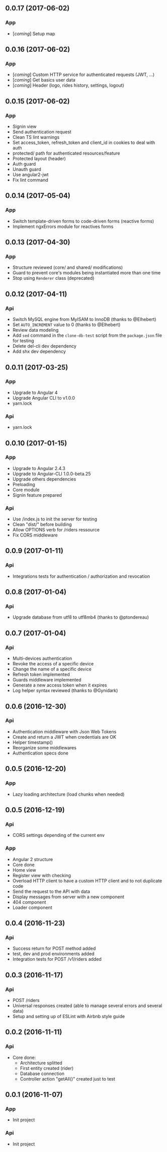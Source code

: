 ## 0.0.17 (2017-06-02)

### App
- [*coming*] Setup map

## 0.0.16 (2017-06-02)

### App
- [*coming*] Custom HTTP service for authenticated requests (JWT, ...)
- [*coming*] Get basics user data
- [*coming*] Header (logo, rides history, settings, logout)

## 0.0.15 (2017-06-02)

### App
- Signin view
- Send authentication request
- Clean TS lint warnings
- Set access_token, refresh_token and client_id in cookies to deal with auth
- protected/ path for authenticated resources/feature
- Protected layout (header)
- Auth guard
- Unauth guard
- Use angular2-jwt
- Fix lint command

## 0.0.14 (2017-05-04)

### App
- Switch template-driven forms to code-driven forms (reactive forms)
- Implement ngxErrors module for reactives forms

## 0.0.13 (2017-04-30)

### App
- Structure reviewed (core/ and shared/ modifications)
- Guard to prevent core's modules being instantiated more than one time
- Stop using `Renderer` class (deprecated)

## 0.0.12 (2017-04-11)

### Api
- Switch MySQL engine from MyISAM to InnoDB (thanks to @Elhebert)
- Set `AUTO_INCREMENT` value to 0 (thanks to @Elhebert)
- Review data modeling
- Add `sed` command in the `clone-db-test` script from the `package.json` file for testing
- Delete del-cli dev dependency
- Add shx dev dependency

## 0.0.11 (2017-03-25)

### App
- Upgrade to Angular 4
- Upgrade Angular CLI to v1.0.0
- yarn.lock

### Api
- yarn.lock

## 0.0.10 (2017-01-15)

### App
- Upgrade to Angular 2.4.3
- Upgrade to Angular-CLI 1.0.0-beta.25
- Upgrade others dependencies
- Preloading
- Core module
- Signin feature prepared

### Api
- Use /index.js to init the server for testing
- Clean "dist/" before building
- Allow OPTIONS verb for /riders ressource
- Fix CORS middleware

## 0.0.9 (2017-01-11)

### Api
- Integrations tests for authentication / authorization and revocation

## 0.0.8 (2017-01-04)

### Api
- Upgrade database from utf8 to utf8mb4 (thanks to @ptondereau)

## 0.0.7 (2017-01-04)

### Api
- Multi-devices authentication
- Revoke the access of a specific device
- Change the name of a specific device
- Refresh token implemented
- Guards middleware implemented
- Generate a new access token when it expires
- Log helper syntax reviewed (thanks to @Gynidark)

## 0.0.6 (2016-12-30)

### Api
- Authentication middleware with Json Web Tokens
- Create and return a JWT when credentials are OK
- Helper timestamp()
- Reorganize some middlewares
- Authentication specs done

## 0.0.5 (2016-12-20)

### App
- Lazy loading architecture (load chunks when needed)

## 0.0.5 (2016-12-19)

### Api
- CORS settings depending of the current env

### App
- Angular 2 structure
- Core done
- Home view
- Register view with checking
- Overload HTTP client to have a custom HTTP client and to not duplicate code
- Send the request to the API with data
- Display messages from server with a new component
- 404 component
- Loader component

## 0.0.4 (2016-11-23)

### Api
- Success return for POST method added
- test, dev and prod environments added
- Integration tests for POST /v1/riders added

## 0.0.3 (2016-11-17)

### Api
- POST /riders
- Universal responses created (able to manage several errors and several data)
- Setup and setting up of ESLint with Airbnb style guide

## 0.0.2 (2016-11-11)

### Api
- Core done:
    - Architecture splitted
    - First entity created (rider)
    - Database connection
    - Controller action "getAll()" created just to test

## 0.0.1 (2016-11-07)

### App
- Init project

### Api
- Init project